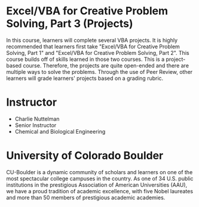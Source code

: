 # Excel/VBA for Creative Problem Solving, Part 3 (Projects)


In this course, learners will complete several VBA projects.  It is highly recommended that learners first take "Excel/VBA for Creative Problem Solving, Part 1" and "Excel/VBA for Creative Problem Solving, Part 2".  This course builds off of skills learned in those two courses.  This is a project-based course.  Therefore, the projects are quite open-ended and there are multiple ways to solve the problems.  Through the use of Peer Review, other learners will grade learners' projects based on a grading rubric.

# Instructor
* Charlie Nuttelman
* Senior Instructor
* Chemical and Biological Engineering

# University of Colorado Boulder
CU-Boulder is a dynamic community of scholars and learners on one of the most spectacular college campuses in the country. As one of 34 U.S. public institutions in the prestigious Association of American Universities (AAU), we have a proud tradition of academic excellence, with five Nobel laureates and more than 50 members of prestigious academic academies.

